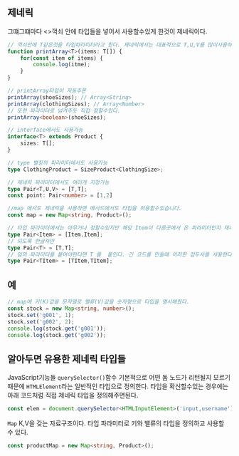 ## 제네릭
그떄그떄마다  <>꺽쇠 안에  타입들을 넣어서 사용할수있게 한것이 제네릭이다.
```ts
// 꺽쇠안에 T같은것을 타입파라미터라고 한다. 제네릭에서는 대표적으로 T,U,V를 많이사용하면서 임의의 타입을 표현합니다. 파라미터이기에 items의 타입을  T배열로 정한것
function printArray<T>(items: T[]) {
	for(const item of items) {
		console.log(itme);	
	}
}

// printArray타입이 자동추론
printArray(shoeSizes); // Array<String>
printArray(clothingSizes); // Array<Number>
// 또한 파라미터로 넘겨주듯 직접 정할수있다.
printArray<boolean>(shoeSizes);

// interface에서도 사용가능
interface<T> extends Product {
	sizes: T[];
}

// type 별칭의 파라미터에서도 사용가능
type ClothingProduct = SizeProduct<ClothingSize>;

// 제네릭 파라미터에서도 여러개 지정가능
type Pair<T,U,V> = [T,T];
const point: Pair<number> = [1,2]

//map 에서도 제네릭을 사용하면 메서드에서도 타입을 허용할수있습니다.
const map = new Map<string, Product>();

// 타입 파라미터에서는 아무거나 정할수있지만 해당 Item이 다른곳에서 온 파라미터인지 제네릭 임의 타입 파라미터인지를 알수없어서 권장하지않음
type Pair<Item> = [Item,Item];
// 되도록 한글자만
type Pair<T> = [T,T];
// 임의 파라미터를 붙여야한다면 T 를  붙인다. 긴 코드를 만들때 이러한 접두사를 사용한다는것
type Pair<TItem> = [TItem,TItem];
```
## 예
```ts
// map에 키(K)값을 문자열로 밸류(V)값을 숫자형으로 타입을 명시해줬다.
const stock = new Map<string, number>();
stock.set('g001', 1);
stock.set('g002', 2);
console.log(stock.get('g001'));
console.log(stock.get('g002'));
```
## 알아두면 유용한 제네릭 타입들
JavaScript기능들
`querySelector()`함수
기본적으로 어떤 돔 노드가 리턴될지 모르기 때문에  `HTMLElement`라는 일반적인 타입으로 정의한다. 타입을 확신할수있는 경우에는 아래 코드처럼 직접 제네릭 타입을 정의해주면된다.
```ts
const elem = document.querySelector<HTMLInputElement>('input,username');
```
`Map`
K,V을 갖는 자료구조이다. 타입 파라미터로 키와 밸류의 타입을 정의하고 사용할 수 있다.
```ts
const productMap = new Map<string, Product>();

```
